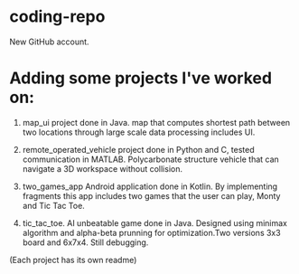 # coding-repo
New GitHub account. 
# Adding some projects I've worked on:

1. map_ui project done in Java. map that computes shortest path between two locations through large scale data processing includes UI.

2. remote_operated_vehicle project done in Python and C, tested communication in MATLAB. Polycarbonate structure vehicle that can navigate a 3D workspace without collision.

3. two_games_app Android application done in Kotlin. By implementing fragments this app includes two games that the user can play, Monty and Tic Tac Toe.

4. tic_tac_toe. AI unbeatable game done in Java. Designed using minimax algorithm and alpha-beta prunning for optimization.Two versions 3x3 board and 6x7x4. Still debugging.

(Each project has its own readme)
